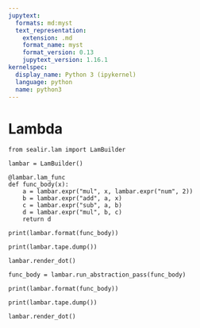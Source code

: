 ```yaml
---
jupytext:
  formats: md:myst
  text_representation:
    extension: .md
    format_name: myst
    format_version: 0.13
    jupytext_version: 1.16.1
kernelspec:
  display_name: Python 3 (ipykernel)
  language: python
  name: python3
---
```


# Lambda

```{code-cell} ipython3
from sealir.lam import LamBuilder
```

```{code-cell} ipython3
lambar = LamBuilder()
```

```{code-cell} ipython3
@lambar.lam_func
def func_body(x):
    a = lambar.expr("mul", x, lambar.expr("num", 2))
    b = lambar.expr("add", a, x)
    c = lambar.expr("sub", a, b)
    d = lambar.expr("mul", b, c)
    return d
```

```{code-cell} ipython3
print(lambar.format(func_body))
```

```{code-cell} ipython3
print(lambar.tape.dump())
```

```{code-cell} ipython3
lambar.render_dot()
```

```{code-cell} ipython3
func_body = lambar.run_abstraction_pass(func_body)
```

```{code-cell} ipython3
print(lambar.format(func_body))
```

```{code-cell} ipython3
print(lambar.tape.dump())
```

```{code-cell} ipython3
lambar.render_dot()
```

```{code-cell} ipython3

```
